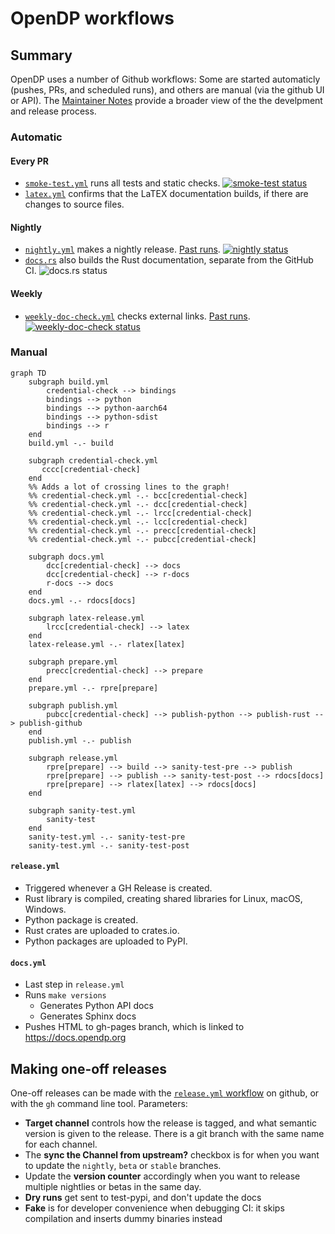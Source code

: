 # OpenDP workflows

## Summary

OpenDP uses a number of Github workflows: Some are started automaticly
(pushes, PRs, and scheduled runs), and others are manual (via the github UI or API).
The [Maintainer Notes](https://docs.opendp.org/en/stable/contributing/maintainer-notes.html)
provide a broader view of the the develpment and release process.

### Automatic

#### Every PR

- [`smoke-test.yml`](smoke-test.yml) runs all tests and static checks. [![smoke-test status](https://github.com/opendp/opendp/actions/workflows/smoke-test.yml/badge.svg)](https://github.com/opendp/opendp/actions/workflows/smoke-test.yml?query=branch%3Amain)
- [`latex.yml`](latex.yml) confirms that the LaTEX documentation builds, if there are changes to source files.

#### Nightly

- [`nightly.yml`](nightly.yml) makes a nightly release. [Past runs](https://github.com/opendp/opendp/actions/workflows/nightly.yml). [![nightly status](https://github.com/opendp/opendp/actions/workflows/nightly.yml/badge.svg)](https://github.com/opendp/opendp/actions/workflows/nightly.yml?query=branch%3Amain)
- [`docs.rs`](https://docs.rs/crate/opendp/latest) also builds the Rust documentation, separate from the GitHub CI. ![docs.rs status](https://img.shields.io/docsrs/opendp?label=docs.rs)

#### Weekly

- [`weekly-doc-check.yml`](weekly-doc-check.yml) checks external links. [Past runs](https://github.com/opendp/opendp/actions/workflows/weekly-doc-check.yml). [![weekly-doc-check status](https://github.com/opendp/opendp/actions/workflows/weekly-doc-check.yml/badge.svg)](https://github.com/opendp/opendp/actions/workflows/weekly-doc-check.yml?query=branch%3Amain)

### Manual

```mermaid
graph TD
    subgraph build.yml
        credential-check --> bindings
        bindings --> python
        bindings --> python-aarch64
        bindings --> python-sdist
        bindings --> r
    end
    build.yml -.- build

    subgraph credential-check.yml
       cccc[credential-check]
    end
    %% Adds a lot of crossing lines to the graph!
    %% credential-check.yml -.- bcc[credential-check]
    %% credential-check.yml -.- dcc[credential-check]
    %% credential-check.yml -.- lrcc[credential-check]
    %% credential-check.yml -.- lcc[credential-check]
    %% credential-check.yml -.- precc[credential-check]
    %% credential-check.yml -.- pubcc[credential-check]

    subgraph docs.yml
        dcc[credential-check] --> docs
        dcc[credential-check] --> r-docs
        r-docs --> docs
    end
    docs.yml -.- rdocs[docs]

    subgraph latex-release.yml
        lrcc[credential-check] --> latex
    end
    latex-release.yml -.- rlatex[latex]

    subgraph prepare.yml
        precc[credential-check] --> prepare
    end
    prepare.yml -.- rpre[prepare]

    subgraph publish.yml
        pubcc[credential-check] --> publish-python --> publish-rust --> publish-github
    end
    publish.yml -.- publish

    subgraph release.yml
        rpre[prepare] --> build --> sanity-test-pre --> publish
        rpre[prepare] --> publish --> sanity-test-post --> rdocs[docs]
        rpre[prepare] --> rlatex[latex] --> rdocs[docs]
    end

    subgraph sanity-test.yml
        sanity-test
    end
    sanity-test.yml -.- sanity-test-pre
    sanity-test.yml -.- sanity-test-post
```

#### `release.yml`

- Triggered whenever a GH Release is created.
- Rust library is compiled, creating shared libraries for Linux, macOS, Windows.
- Python package is created.
- Rust crates are uploaded to crates.io.
- Python packages are uploaded to PyPI.

#### `docs.yml`

- Last step in `release.yml`
- Runs `make versions`
  - Generates Python API docs
  - Generates Sphinx docs
- Pushes HTML to gh-pages branch, which is linked to https://docs.opendp.org


## Making one-off releases

One-off releases can be made with the
[`release.yml` workflow](https://github.com/opendp/opendp/actions/workflows/release.yml)
on github, or with the `gh` command line tool. Parameters:

- **Target channel** controls how the release is tagged, and what semantic version is given to the release. There is a git branch with the same name for each channel.
- The **sync the Channel from upstream?** checkbox is for when you want to update the `nightly`, `beta` or `stable` branches.
- Update the **version counter** accordingly when you want to release multiple nightlies or betas in the same day.
- **Dry runs** get sent to test-pypi, and don't update the docs
- **Fake** is for developer convenience when debugging CI: it skips compilation and inserts dummy binaries instead
